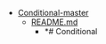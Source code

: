 - <a href = "E:\Node_projects\Node_Way\ArchivTSH_2\ArhivTimur_2\Conditional-master\cat.Conditional-master\dir.Conditional-master.md">Conditional-master</a>
    - <a href = "E:\Node_projects\Node_Way\ArchivTSH_2\ArhivTimur_2\Conditional-master\README.md">README.md</a>
        - *# Conditional
